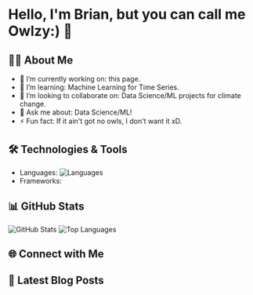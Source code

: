 # Hello, I'm Brian, but you can call me Owlzy:) 👋

## 👨‍💻 About Me

- 🔭 I’m currently working on: this page.
- 🌱 I’m learning: Machine Learning for Time Series.
- 👯 I’m looking to collaborate on: Data Science/ML projects for climate change.
- 💬 Ask me about: Data Science/ML! 
- ⚡ Fun fact: If it ain't got no owls, I don't want it xD.

## 🛠 Technologies & Tools

- Languages: ![Languages](https://img.shields.io/badge/-Python-3776AB?style=flat&logo=python) 
- Frameworks: 

## 📊 GitHub Stats

![GitHub Stats](https://github-readme-stats.vercel.app/api?username=owlzyseyes&show_icons=true&theme=tokyonight)
![Top Languages](https://github-readme-stats.vercel.app/api/top-langs/?username=owlzyseyes&layout=compact&theme=tokyonight)

## 🌐 Connect with Me


## 📄 Latest Blog Posts

<!-- BLOG-POST-LIST:START -->
<!-- BLOG-POST-LIST:END -->
